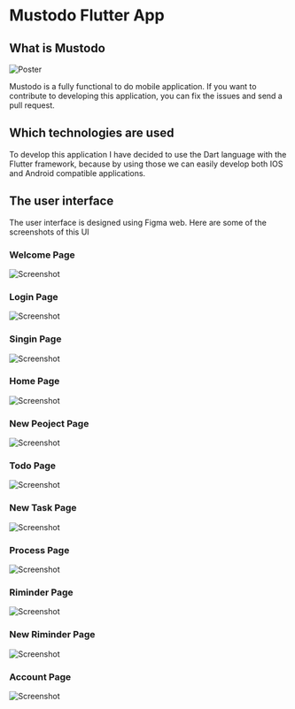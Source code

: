 # Mustodo Flutter App

## What is Mustodo
![Poster](screenshots/galaxy-s9-minimal-mockup(1).jpg)
<p>Mustodo is a fully functional to do mobile application. If you want to contribute to developing this application, you can fix the issues and send a pull request.</p>

## Which technologies are used
<p>To develop this application I have decided to use the Dart language with the Flutter framework, because by using those we can easily develop both IOS and Android compatible applications.<p/>

## The user interface
<p>The user interface is designed using Figma web. Here are some of the screenshots of this UI<p/>

### Welcome Page
![Screenshot](screenshots/1.png)

### Login Page
![Screenshot](screenshots/2.png)

### Singin Page
![Screenshot](screenshots/3.png)

### Home Page
![Screenshot](screenshots/4.png)

### New Peoject Page
![Screenshot](screenshots/5.png)

### Todo Page
![Screenshot](screenshots/6.png)

### New Task Page
![Screenshot](screenshots/7.png)

### Process Page
![Screenshot](screenshots/8.png)

### Riminder Page
![Screenshot](screenshots/9.png)

### New Riminder Page
![Screenshot](screenshots/10.png)

### Account Page
![Screenshot](screenshots/11.png)

